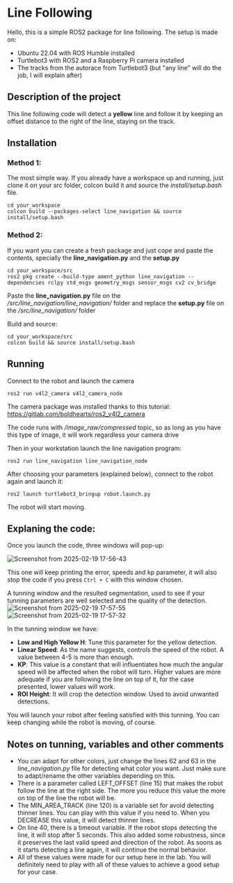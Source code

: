 # Line Following
Hello, this is a simple ROS2 package for line following. The setup is made on:

- Ubuntu 22.04 with ROS Humble installed
- Turtlebot3 with ROS2 and a Raspberry Pi camera installed 
- The tracks from the autorace from Turtlebot3 (but "any line" will do the job, I will explain after)


## Description of the project

This line following code will detect a **yellow** line and follow it by keeping an offset distance to the right of the line, staying on the track.


## Installation

### Method 1:

The most simple way. If you already have a workspace up and running, just clone it on your src folder, colcon build it and source the *install/setup.bash* file.

```
cd your_workspace
colcon build --packages-select line_navigation && source install/setup.bash
```

### Method 2:

If you want you can create a fresh package and just cope and paste the contents, specially the **line_navigation.py** and the **setup.py**

```
cd your_workspace/src
ros2 pkg create --build-type ament_python line_navigation --dependencies rclpy std_msgs geometry_msgs sensor_msgs cv2 cv_bridge
```
Paste the **line_navigation.py** file on the */src/line_navigation/line_navigation/* folder and replace the **setup.py** file on the */src/line_navigation/* folder

Build and source:
```
cd your_workspace/src
colcon build && source install/setup.bash
```

## Running

Connect to the robot and launch the camera
```
ros2 run v4l2_camera v4l2_camera_node
```
The camera package was installed thanks to this tutorial:
https://gitlab.com/boldhearts/ros2_v4l2_camera

The code runs with */image_raw/compressed* topic, so as long as you have this type of image, it will work regardless your camera drive

Then in your workstation launch the line navigation program:
```
ros2 run line_navigation line_navigation_node
```
After choosing your parameters (explained below), connect to the robot again and launch it:
```
ros2 launch turtlebot3_bringup robot.launch.py
```

The robot will start moving.

## Explaning the code:

Once you launch the code, three windows will pop-up:

![Screenshot from 2025-02-19 17-56-43](https://github.com/user-attachments/assets/d8ce5113-9b7c-4006-a387-770f8064b698)

This one will keep printing the error, speeds and kp parameter, it will also stop the code if you press ```Ctrl + C``` with this window chosen.

A tunning window and the resulted segmentation, used to see if your tunning parameters are well selected and the quality of the detection. <br><hl>
![Screenshot from 2025-02-19 17-57-55](https://github.com/user-attachments/assets/964745a9-a17a-4ef1-9499-01933032cf5e)
![Screenshot from 2025-02-19 17-57-32](https://github.com/user-attachments/assets/c7fb1d55-fdab-471a-9f1e-e9b3648a1e8b)


In the tunning window we have:
- **Low and High Yellow H**: Tune this parameter for the yellow detection.
- **Linear Speed**: As the name suggests, controls the speed of the robot. A value between 4-5 is more than enough.
- **KP**: This value is a constant that will influentiates how much the angular speed will be affected when the robot will turn. Higher values are more adequate if you are following the line on top of it, for the case presented, lower values will work.
- **ROI Height**: It will crop the detection window. Used to avoid unwanted detections.

You will launch your robot after feeling satisfied with this tunning. You can keep changing while the robot is moving, of course.

## Notes on tunning, variables and other comments
- You can adapt for other colors, just change the lines 62 and 63 in the *line_navigation.py* file for detecting what color you want. Just make sure to adapt/rename the other variables depending on this.
- There is a parameter called LEFT_OFFSET (line 15) that makes the robot follow the line at the right side. The more you reduce this value the more on top of the line the robot will be.
- The MIN_AREA_TRACK (line 120) is a variable set for avoid detecting thinner lines. You can play with this value if you need to. When you DECREASE this value, it will detect thinner lines.
- On line 40, there is a timeout variable. If the robot stops detecting the line, it will stop after 5 seconds. This also added some robustness, since it preserves the last valid speed and direction of the robot. As soons as it starts detecting a line again, it will continue the normal behavior.
- All of these values were made for our setup here in the lab. You will definitely need to play with all of these values to achieve a good setup for your case.
